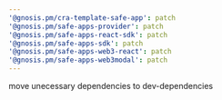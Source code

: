 ```yaml
---
'@gnosis.pm/cra-template-safe-app': patch
'@gnosis.pm/safe-apps-provider': patch
'@gnosis.pm/safe-apps-react-sdk': patch
'@gnosis.pm/safe-apps-sdk': patch
'@gnosis.pm/safe-apps-web3-react': patch
'@gnosis.pm/safe-apps-web3modal': patch
---
```


move unecessary dependencies to dev-dependencies
